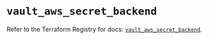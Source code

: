 # `vault_aws_secret_backend`

Refer to the Terraform Registry for docs: [`vault_aws_secret_backend`](https://registry.terraform.io/providers/hashicorp/vault/4.8.0/docs/resources/aws_secret_backend).
